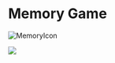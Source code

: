 # Memory Game

![](https://lh3.googleusercontent.com/NvTCCzilY6qN__szUsNArUgtrXVTlMjzI8LAmmeMASn3TWuqzDcmeR-wHgSDM-c_euIlkuQ2e_nh "MemoryIcon")

![
](https://lh3.googleusercontent.com/wvUqC1cHfbzP89rh46IV0UinqQJ2U_KF1Vo0O5FKCQuVqdN-mMbmq4tPv6qTrK5JmZoWeNULBq-l "gameplay")
<!--stackedit_data:
eyJoaXN0b3J5IjpbLTUzNTA5MTM2NCwtNDcxNTkwMDU4LC02Nz
AyOTg3NjhdfQ==
-->